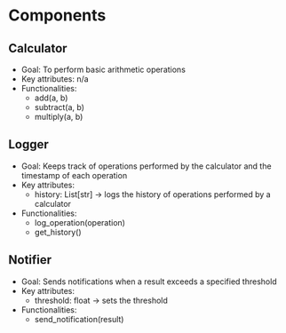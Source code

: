 # Components
## Calculator
- Goal: To perform basic arithmetic operations
- Key attributes: n/a
- Functionalities:
    - add(a, b)
    - subtract(a, b)
    - multiply(a, b)

## Logger
- Goal: Keeps track of operations performed by the calculator and the timestamp of each operation
- Key attributes:
    - history: List[str] -> logs the history of operations performed by a calculator
- Functionalities:
    - log_operation(operation)
    - get_history()

## Notifier
- Goal: Sends notifications when a result exceeds a specified threshold
- Key attributes:
    - threshold: float -> sets the threshold
- Functionalities:
    - send_notification(result)